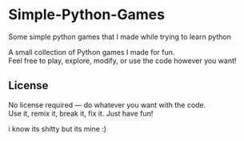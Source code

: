 # Simple-Python-Games
Some simple python games that I made while trying to learn python

A small collection of Python games I made for fun.  
Feel free to play, explore, modify, or use the code however you want!


## License

No license required — do whatever you want with the code.  
Use it, remix it, break it, fix it. Just have fun!

i know its shitty but its mine :)
